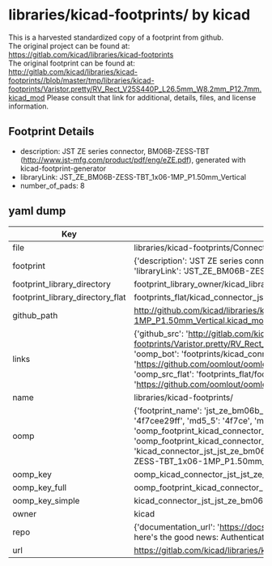 # libraries/kicad-footprints/ by kicad  
This is a harvested standardized copy of a footprint from github.  
The original project can be found at:  
https://gitlab.com/kicad/libraries/kicad-footprints  
The original footprint can be found at:
http://gitlab.com/kicad/libraries/kicad-footprints//blob/master/tmp/libraries/kicad-footprints/Varistor.pretty/RV_Rect_V25S440P_L26.5mm_W8.2mm_P12.7mm.kicad_mod
Please consult that link for additional, details, files, and license information.  
## Footprint Details
* description: JST ZE series connector, BM06B-ZESS-TBT (http://www.jst-mfg.com/product/pdf/eng/eZE.pdf), generated with kicad-footprint-generator  
* libraryLink: JST_ZE_BM06B-ZESS-TBT_1x06-1MP_P1.50mm_Vertical  
* number_of_pads: 8  
## yaml dump  
| Key | Value |  
| --- | --- |  
| file | libraries/kicad-footprints/Connector_JST.pretty/JST_ZE_BM06B-ZESS-TBT_1x06-1MP_P1.50mm_Vertical.kicad_mod |  
| footprint | {'description': 'JST ZE series connector, BM06B-ZESS-TBT (http://www.jst-mfg.com/product/pdf/eng/eZE.pdf), generated with kicad-footprint-generator', 'libraryLink': 'JST_ZE_BM06B-ZESS-TBT_1x06-1MP_P1.50mm_Vertical', 'number_of_pads': 8} |  
| footprint_library_directory | footprint_library_owner/kicad_libraries/kicad-footprints/ |  
| footprint_library_directory_flat | footprints_flat/kicad_connector_jst_jst_ze_bm06b_zess_tbt_1x06_1mp_p1_50mm_vertical/working |  
| github_path | http://github.com/kicad/libraries/kicad-footprints//blob/master/tmp/libraries/kicad-footprints/Connector_JST.pretty/JST_ZE_BM06B-ZESS-TBT_1x06-1MP_P1.50mm_Vertical.kicad_mod |  
| links | {'github_src': 'http://gitlab.com/kicad/libraries/kicad-footprints//blob/master/tmp/libraries/kicad-footprints/Varistor.pretty/RV_Rect_V25S440P_L26.5mm_W8.2mm_P12.7mm.kicad_mod', 'github_src_repo': 'https://gitlab.com/kicad/libraries/kicad-footprints', 'oomp_bot': 'footprints/kicad_connector_jst_jst_ze_bm06b_zess_tbt_1x06_1mp_p1_50mm_vertical/working', 'oomp_bot_github': 'https://github.com/oomlout/oomlout_oomp_footprint_bot/tree/main/footprints/kicad_connector_jst_jst_ze_bm06b_zess_tbt_1x06_1mp_p1_50mm_vertical/working', 'oomp_src_flat': 'footprints_flat/footprints_flat/kicad_connector_jst_jst_ze_bm06b_zess_tbt_1x06_1mp_p1_50mm_vertical/working', 'oomp_src_flat_github': 'https://github.com/oomlout/oomlout_oomp_footprint_src/tree/main/footprints_flat/kicad_connector_jst_jst_ze_bm06b_zess_tbt_1x06_1mp_p1_50mm_vertical/working'} |  
| name | libraries/kicad-footprints/ |  
| oomp | {'footprint_name': 'jst_ze_bm06b_zess_tbt_1x06_1mp_p1_50mm_vertical', 'library_name': 'connector_jst', 'md5': '4f7cee29ffc01767240e96ed882a5d73', 'md5_10': '4f7cee29ff', 'md5_5': '4f7ce', 'md5_6': '4f7cee', 'oomp_key': 'oomp_kicad_connector_jst_jst_ze_bm06b_zess_tbt_1x06_1mp_p1_50mm_vertical', 'oomp_key_extra': 'oomp_footprint_kicad_connector_jst_jst_ze_bm06b_zess_tbt_1x06_1mp_p1_50mm_vertical', 'oomp_key_full': 'oomp_footprint_kicad_connector_jst_jst_ze_bm06b_zess_tbt_1x06_1mp_p1_50mm_vertical_4f7cee', 'oomp_key_simple': 'kicad_connector_jst_jst_ze_bm06b_zess_tbt_1x06_1mp_p1_50mm_vertical', 'original_filename': 'libraries/kicad-footprints/Connector_JST.pretty/JST_ZE_BM06B-ZESS-TBT_1x06-1MP_P1.50mm_Vertical.kicad_mod', 'owner_name': 'kicad'} |  
| oomp_key | oomp_kicad_connector_jst_jst_ze_bm06b_zess_tbt_1x06_1mp_p1_50mm_vertical |  
| oomp_key_full | oomp_footprint_kicad_connector_jst_jst_ze_bm06b_zess_tbt_1x06_1mp_p1_50mm_vertical |  
| oomp_key_simple | kicad_connector_jst_jst_ze_bm06b_zess_tbt_1x06_1mp_p1_50mm_vertical |  
| owner | kicad |  
| repo | {'documentation_url': 'https://docs.github.com/rest/overview/resources-in-the-rest-api#rate-limiting', 'message': "API rate limit exceeded for 84.66.173.59. (But here's the good news: Authenticated requests get a higher rate limit. Check out the documentation for more details.)"} |  
| url | https://gitlab.com/kicad/libraries/kicad-footprints |  


